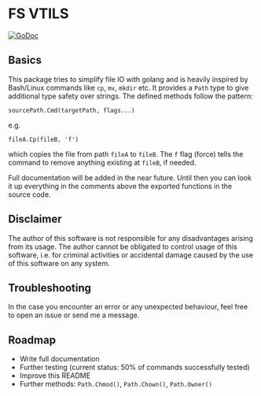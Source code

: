 # FS VTILS

[![GoDoc](https://godoc.org/github.com/tillyboy/fs-vtils?status.svg)](https://godoc.org/github.com/tillyboy/fs-vtils)

<!-- SEO (yup, I want this to get used)
  fs filesystem file system files util utils utility utilities utility method methods function functions io input output
  cp copy copying mv move moving rename renaming ln link linking symlink hardlink dereference target
  mkdir making make directory directories touch creating create file files rm remove delete recursive recursively force
  test get file info get file hash file hashes file hashing compare file hashes compare files by hash efficiently
  compare file contents compare files byte-by-byte
  read write reading writing
  get/read file contents as string
  get/read file contents as lines
  write string to file
  write lines to file
  write slice of strings to file
  golang go library package
-->


## Basics

This package tries to simplify file IO with golang and is heavily inspired by Bash/Linux commands like `cp`, `mv`, `mkdir` etc.
It provides a `Path` type to give additional type safety over strings. The defined methods follow the pattern:

    sourcePath.Cmd(targetPath, flags...)

e.g.

    fileA.Cp(fileB, 'f')

which copies the file from path `fileA` to `fileB`. The `f` flag (force) tells the command to remove anything existing at `fileB`, if needed.

Full documentation will be added in the near future.
Until then you can look it up everything in the comments above the exported functions in the source code.


## Disclaimer

The author of this software is not responsible for any disadvantages arising from its usage.
The author cannot be obligated to control usage of this software, i.e. for criminal activities or accidental damage caused by the use of this software on any system.

## Troubleshooting

In the case you encounter an error or any unexpected behaviour, feel free to open an issue or send me a message.

## Roadmap

- Write full documentation
- Further testing (current status: 50% of commands successfully tested)
- Improve this README
- Further methods: `Path.Chmod()`, `Path.Chown()`, `Path.Owner()`
